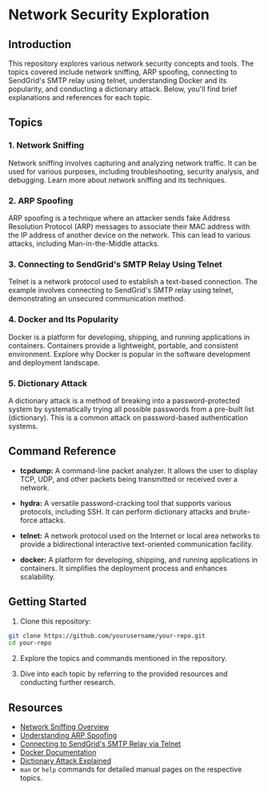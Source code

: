 # Network Security Exploration

## Introduction

This repository explores various network security concepts and tools. The topics covered include network sniffing, ARP spoofing, connecting to SendGrid's SMTP relay using telnet, understanding Docker and its popularity, and conducting a dictionary attack. Below, you'll find brief explanations and references for each topic.

## Topics

### 1. Network Sniffing

Network sniffing involves capturing and analyzing network traffic. It can be used for various purposes, including troubleshooting, security analysis, and debugging. Learn more about network sniffing and its techniques.

### 2. ARP Spoofing

ARP spoofing is a technique where an attacker sends fake Address Resolution Protocol (ARP) messages to associate their MAC address with the IP address of another device on the network. This can lead to various attacks, including Man-in-the-Middle attacks.

### 3. Connecting to SendGrid's SMTP Relay Using Telnet

Telnet is a network protocol used to establish a text-based connection. The example involves connecting to SendGrid's SMTP relay using telnet, demonstrating an unsecured communication method.

### 4. Docker and Its Popularity

Docker is a platform for developing, shipping, and running applications in containers. Containers provide a lightweight, portable, and consistent environment. Explore why Docker is popular in the software development and deployment landscape.

### 5. Dictionary Attack

A dictionary attack is a method of breaking into a password-protected system by systematically trying all possible passwords from a pre-built list (dictionary). This is a common attack on password-based authentication systems.

## Command Reference

- **tcpdump:** A command-line packet analyzer. It allows the user to display TCP, UDP, and other packets being transmitted or received over a network.

- **hydra:** A versatile password-cracking tool that supports various protocols, including SSH. It can perform dictionary attacks and brute-force attacks.

- **telnet:** A network protocol used on the Internet or local area networks to provide a bidirectional interactive text-oriented communication facility.

- **docker:** A platform for developing, shipping, and running applications in containers. It simplifies the deployment process and enhances scalability.

## Getting Started

1. Clone this repository:

```bash
git clone https://github.com/yourusername/your-repo.git
cd your-repo
```

2. Explore the topics and commands mentioned in the repository.

3. Dive into each topic by referring to the provided resources and conducting further research.

## Resources

- [Network Sniffing Overview](https://www.cloudflare.com/learning/network-security/how-does-arp-spoofing-work/)
- [Understanding ARP Spoofing](https://www.imperva.com/learn/application-security/arp-spoofing/)
- [Connecting to SendGrid's SMTP Relay via Telnet](https://sendgrid.com/docs/for-developers/sending-email/integrating-with-the-smtp-api/)
- [Docker Documentation](https://docs.docker.com/get-started/overview/)
- [Dictionary Attack Explained](https://www.imperva.com/learn/application-security/dictionary-attack/)
- `man` or `help` commands for detailed manual pages on the respective topics.


